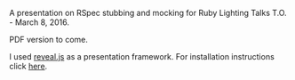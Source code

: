 A presentation on RSpec stubbing and mocking for Ruby Lighting Talks T.O. - March 8, 2016.

PDF version to come.

I used [reveal.js](http://lab.hakim.se/reveal-js/) as a presentation framework. For installation instructions click [here](https://github.com/hakimel/reveal.js/#installation).